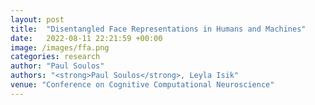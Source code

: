 ```yaml
---
layout: post
title:  "Disentangled Face Representations in Humans and Machines"
date:   2022-08-11 22:21:59 +00:00
image: /images/ffa.png
categories: research
author: "Paul Soulos"
authors: "<strong>Paul Soulos</strong>, Leyla Isik"
venue: "Conference on Cognitive Computational Neuroscience"
---
```

